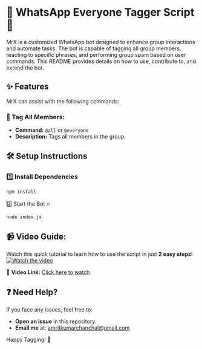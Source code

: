 # 🤖 WhatsApp Everyone Tagger Script🚀

MrX is a customized WhatsApp bot designed to enhance group interactions and automate tasks. The bot is capable of tagging all group members, reacting to specific phrases, and performing group spam based on user commands. This README provides details on how to use, contribute to, and extend the bot.

## ✨ Features

MrX can assist with the following commands:

### 📣 Tag All Members:

- **Command:** `@all` or `@everyone`
- **Description:** Tags all members in the group.

## 🛠️ Setup Instructions

### 1️⃣ Install Dependencies
```bash
npm install
```

2️⃣ Start the Bot 🔥

```bash
node index.js
```
## 📹 Video Guide:
Watch this quick tutorial to learn how to use the script in just **2 easy steps**!  
[![Watch the video](https://img.youtube.com/vi/ZowEEH-LFc4/0.jpg)](https://www.youtube.com/watch?v=ZowEEH-LFc4)

🔗 **Video Link:** [Click here to watch](https://www.youtube.com/watch?v=ZowEEH-LFc4)

## ❓ Need Help?
If you face any issues, feel free to:
- **Open an issue** in this repository.
- **Email me** at: [amritkumarchanchal@gmail.com](mailto:amritkumarchanchal@gmail.com)

Happy Tagging! 🚀
